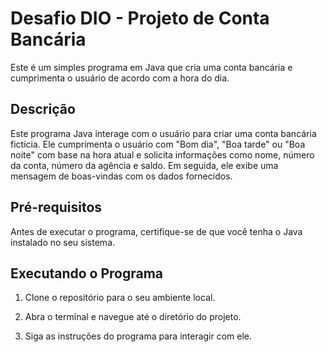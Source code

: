 # Desafio DIO - Projeto de Conta Bancária

Este é um simples programa em Java que cria uma conta bancária e cumprimenta o usuário de acordo com a hora do dia.

## Descrição

Este programa Java interage com o usuário para criar uma conta bancária fictícia. Ele cumprimenta o usuário com "Bom dia", "Boa tarde" ou "Boa noite" com base na hora atual e solicita informações como nome, número da conta, número da agência e saldo. Em seguida, ele exibe uma mensagem de boas-vindas com os dados fornecidos.

## Pré-requisitos

Antes de executar o programa, certifique-se de que você tenha o Java instalado no seu sistema.

## Executando o Programa

1. Clone o repositório para o seu ambiente local.

2. Abra o terminal e navegue até o diretório do projeto.

3. Siga as instruções do programa para interagir com ele.
